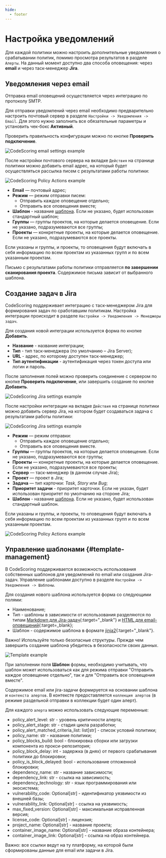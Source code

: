 ```yaml
---
hide:
  - footer
---
```


# Настройка уведомлений

Для каждой политики можно настроить дополнительные уведомления о срабатывании политик, помимо просмотра результатов в разделе `Алерты`. На данный момент доступно два способа оповещения: через **email** и через таск-менеджер **Jira**.

## Уведомления через email

Отправка email оповещений осуществляется через интеграцию по протоколу SMTP.

Для отправки уведомлений через email необходимо предварительно настроить почтовый сервер в разделе `Настройки -> Уведомления -> Email`. Для этого нужно заполнить все обязательные параметры и установить чек-бокс **Активный**. 

Проверить правильность конфигурации можно по кнопке **Проверить подключение**.

![CodeScoring email settings example](/assets/img/ru-email-settings.png)

После настройки почтового сервера на вкладке `Действия` на странице политики можно добавить email адрес, на который будет осуществляться рассылка писем с результатами работы политики:

![CodeScoring Policy Actions example](/assets/img/policy_actions_email.png)

- **Email** — почтовый адрес;
- **Режим** — режим отправки писем:
  - Отправить каждое оповещение отдельно;
  - Отправить все оповещения вместе;
- **Шаблон** - название [шаблона](#template-management). Если не указано, будет использован стандартный шаблон; 
- **Группы** — группы проектов, на которые делается оповещение. Если не указано, подразумеваются все группы;
- **Проекты** — конкретные проекты, на которые делается оповещение. Если не указано, подразумеваются все проекты.

Если указаны и группы, и проекты, то оповещения будут включать в себя информацию по всем проектам из указанных групп и по всем указанным проектам.

Письмо с результатами работы политики отправляется **по завершении сканирования проекта**. Содержимое письма зависит от выбранного шаблона.

## Создание задач в Jira

CodeScoring поддерживает интеграцию с таск-менеджером Jira для формирования задач по сработавшим политикам. Настройка интеграции происходит в разделе `Настройки -> Уведомления -> Менеджеры задач`. 

Для создания новой интеграции используется форма по кнопке **Добавить**.

- **Название** - название интеграции;
- **Тип** - тип таск-менеджера (по умолчанию – Jira Server);
- **URL** - адрес, по которому доступен таск-менеджер;
- **Тип аутентификации** - аутентификация через токен доступа или логин и пароль.

После заполнения полей можно проверить соединение с сервером по кнопке **Проверить подключение**, или завершить создание по кнопке **Добавить**.

![CodeScoring Jira settings example](/assets/img/ru-jira-settings.png)

После настройки интеграции на вкладке `Действия` на странице политики можно добавить сервер Jira, на котором будет создаваться задача с результатами работы политики:

![CodeScoring Jira settings example](/assets/img/policy_actions_task_manager.png)

- **Режим** — режим отправки:
  - Отправить каждое оповещение отдельно;
  - Отправить все оповещения вместе.
- **Группы** — группы проектов, на которые делается оповещение. Если не указано, подразумеваются все группы;
- **Проекты** — конкретные проекты, на которые делается оповещение. Если не указано, подразумеваются все проекты;
- **Сервер** — таск-менеджер (в данном случае Jira);
- **Проект** — проект в Jira;
- **Задача** — тип карточки: *Task*, *Story* или *Bug*;
- **Приоритет задачи** - приоритет карточки. Если не указан, будет использован приоритет по умолчанию на стороне Jira;
- **Шаблон** - название [шаблона](#template-management). Если не указано, будет использован стандартный шаблон.

Если указаны и группы, и проекты, то оповещения будут включать в себя информацию по всем проектам из указанных групп и по всем указанным проектам.

![CodeScoring Policy Actions example](/assets/img/policy_actions.png)

## Управление шаблонами {#template-management}

В CodeScoring поддерживается возможность использования собственных шаблонов для уведомлений по email или создания Jira-задач.
Управление шаблонами доступно в разделе `Настройки -> Уведомления -> Шаблоны`.

Для создания нового шаблона используется форма со следующими полями:

- Наименование;
- Тип - шаблоны в зависимости от использования разделяются по типам [Markdown для Jira-задач](https://jira.atlassian.com/secure/WikiRendererHelpAction.jspa?section=all){:target="_blank"} и [HTML для email-оповещений](https://templates.mailchimp.com/){:target=_blank}; 
- Шаблон - содержимое шаблона в формате [jinja2](https://jinja.palletsprojects.com/){:target="_blank"}.

Важно! Используйте только безопасные структуры.
Прежде чем завершить создание шаблона убедитесь в безопасности своих данных.

![Template example](/assets/img/template.png)

При заполнении поля **Шаблон** формы, необходимо учитывать, что шаблон может использоваться как для режима отправки "Отправить каждое оповещение отдельно", так и для "Отправить все оповещения вместе".

Содержимое email или jira-задачи формируется на основании шаблона и `контекста алертов`.
В контексте предоставляется `коллекция алертов` (в режиме раздельной отправки в коллекции будет один алерт).

Для каждого `алерта` можно использовать следующие переменные:

- policy_alert_level: str - уровень критичности алерта;
- policy_alert_stage: str - стадия цикла разработки;
- policy_alert_matched_criteria_list: list[str] - список условий политики;
- policy_name: str - название политики;
- policy_blocks_build: bool - блокировка сборки или загрузки компонента из прокси-репозитория;
- policy_block_delay: int - задержка (в днях) от первого срабатывания политики до блокировки;
- policy_is_block_delayed: bool - использование отложенной блокировки;
- dependency_name: str - название зависимости;
- dependency_link: str - ссылка на зависимость;
- dependency_technology: str - язык программирования или экосистема;
- vulnerability_code: Optional[str] - идентификатор уязвимости из внешней базы;
- vulnerability_link: Optional[str] - ссылка на уязвимость;
- max_fixed_version: Optional[str] - максимальная исправленная версия;
- license_code: Optional[str] - лицензия;
- project_name: Optional[str] - название проекта;
- container_image_name: Optional[str] - название образа контейнера;
- container_image_link: Optional[str] - ссылка на образ контейнера.

Важно: все ссылки ведут на ту платформу, на которой были сформированы данные для email или задачи в Jira.
